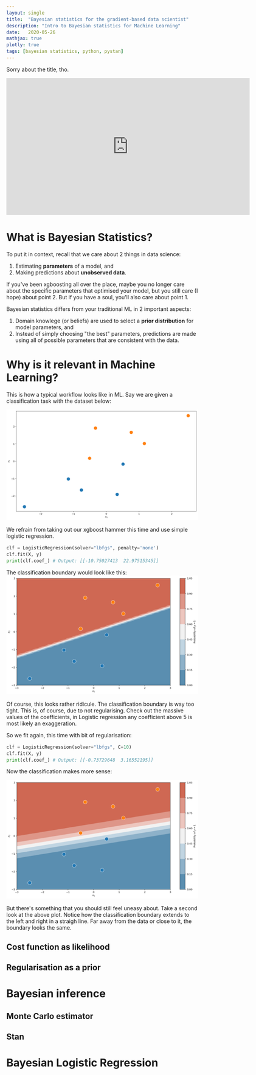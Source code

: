 ```yaml
---
layout: single
title:  "Bayesian statistics for the gradient-based data scientist"
description: "Intro to Bayesian statistics for Machine Learning"
date:   2020-05-26
mathjax: true
plotly: true
tags: [bayesian statistics, python, pystan]
---
```

Sorry about the title, tho.

<iframe src="https://vlipsy.com/embed/Ru1VsdIv" width="640" height="360" frameborder="0"></iframe>

# What is Bayesian Statistics?
To put it in context, recall that we care about 2 things in data science:
1. Estimating **parameters** of a model, and
2. Making predictions about **unobserved data**.

If you've been xgboosting all over the place, maybe you no longer care about the specific parameters that optimised your model, but you still care (I hope) about point 2. But if you have a soul, you'll also care about point 1.

Bayesian statistics differs from your traditional ML in 2 important aspects:
1. Domain knowlege (or beliefs) are used to select a **prior distribution** for model parameters, and
2. Instead of simply choosing "the best" parameters, predictions are made using all of possible parameters that are consistent with the data.

# Why is it relevant in Machine Learning?
This is how a typical workflow looks like in ML. Say we are given a classification task with the dataset below:

![No regularisation](/assets/images/blog-images/2020-05-26-bayes/dataset.png)

We refrain from taking out our xgboost hammer this time and use simple logistic regression.

```python
clf = LogisticRegression(solver="lbfgs", penalty='none')
clf.fit(X, y)
print(clf.coef_) # Output: [[-10.75027413  22.97515345]]
```
The classification boundary would look like this:
![No regularisation](/assets/images/blog-images/2020-05-26-bayes/logistic_no_regularisation.png)

Of course, this looks rather ridicule. The classification boundary is way too tight. This is, of course, due to not regularising. Check out the massive values of the coefficients, in Logistic regression any coefficient above 5 is most likely an exaggeration. 

So we fit again, this time with bit of regularisation:

```python
clf = LogisticRegression(solver="lbfgs", C=10)
clf.fit(X, y)
print(clf.coef_) # Output: [[-0.73729648  3.16552195]]
```

Now the classification makes more sense:

![No regularisation](/assets/images/blog-images/2020-05-26-bayes/logistic_regularisation.png)


But there's something that you should still feel uneasy about. Take a second look at the above plot. Notice how the classification boundary extends to the left and right in a straigh line. Far away from the data or close to it, the boundary looks the same.


## Cost function as likelihood

## Regularisation as a prior

# Bayesian inference

## Monte Carlo estimator

## Stan

# Bayesian Logistic Regression
<div id="graph"></div>
<script type="module" src="/assets/js/charts/sampler.js"></script>
<!-- <script>
	// TESTER = document.getElementById('tester');
	// Plotly.newPlot( TESTER, [{
	// x: [1, 2, 3, 4, 5],
	// y: [1, 2, 4, 8, 16] }], {
    // margin: { t: 0 } } );
    var myPlot = document.getElementById('myDiv'),
    d3 = Plotly.d3,
    N = 16,
    x = d3.range(N),
    y = d3.range(N).map( d3.random.normal() ),
    data = [ { x:x, y:y, type:'scatter',
            mode:'markers', marker:{size:16} } ],
    layout = {
        hovermode:'closest',
        title:'Click on Points'
     };
    Plotly.newPlot('myDiv', data, layout);
    myPlot.on('plotly_click', function(data){
        var pts = '';
        for(var i=0; i < data.points.length; i++){
            pts = 'x = '+data.points[i].x +'\ny = '+
                data.points[i].y.toPrecision(4) + '\n\n';
        }
        alert('Closest point clicked:\n\n'+pts);
    });
</script> -->
